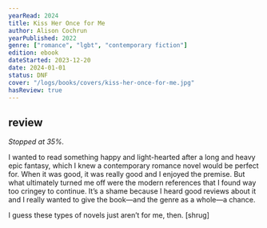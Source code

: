 ```yaml
---
yearRead: 2024
title: Kiss Her Once for Me
author: Alison Cochrun
yearPublished: 2022
genre: ["romance", "lgbt", "contemporary fiction"]
edition: ebook
dateStarted: 2023-12-20
date: 2024-01-01
status: DNF
cover: "/logs/books/covers/kiss-her-once-for-me.jpg"
hasReview: true
---
```


## review

*Stopped at 35%.*

I wanted to read something happy and light-hearted after a long and heavy epic fantasy, which I knew a contemporary romance novel would be perfect for. When it was good, it was really good and I enjoyed the premise. But what ultimately turned me off were the modern references that I found way too cringey to continue. It’s a shame because I heard good reviews about it and I really wanted to give the book—and the genre as a whole—a chance.

I guess these types of novels just aren’t for me, then. [shrug]